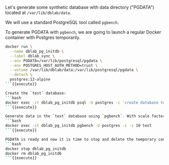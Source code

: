 Let's generate some synthetic database with data directory ("PGDATA") located at `/var/lib/dblab/data`. 

We will use a standard PostgreSQL tool called `pgbench`. 

To generate PGDATA with `pgbench`, we are going to launch a regular Docker container with Postgres temporarily. 

```bash
docker run \
  --name dblab_pg_initdb \
  --label dblab_sync \
  --env PGDATA=/var/lib/postgresql/pgdata \
  --env POSTGRES_HOST_AUTH_METHOD=trust \
  --volume /var/lib/dblab/data:/var/lib/postgresql/pgdata \
  --detach \
  postgres:12-alpine
```{{execute}}

Create the `test` database:
```bash
docker exec -it dblab_pg_initdb psql -U postgres -c 'create database test'
```{{execute}}

Generate data in the `test` database using `pgbench`. With scale factor `-s 100`, the database size will be ~1.4 GiB:
```bash
docker exec -it dblab_pg_initdb pgbench -U postgres -i -s 10 test
```{{execute}}

PGDATA is ready and now it is time to stop and delete the temporary container with Postgres:
```bash
docker stop dblab_pg_initdb
docker rm dblab_pg_initdb
```{{execute}}
